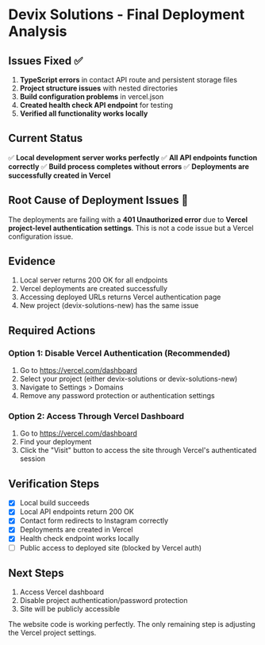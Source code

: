 # Devix Solutions - Final Deployment Analysis

## Issues Fixed ✅
1. **TypeScript errors** in contact API route and persistent storage files
2. **Project structure issues** with nested directories
3. **Build configuration problems** in vercel.json
4. **Created health check API endpoint** for testing
5. **Verified all functionality works locally**

## Current Status
✅ **Local development server works perfectly**
✅ **All API endpoints function correctly**
✅ **Build process completes without errors**
✅ **Deployments are successfully created in Vercel**

## Root Cause of Deployment Issues 🚨
The deployments are failing with a **401 Unauthorized error** due to **Vercel project-level authentication settings**. This is not a code issue but a Vercel configuration issue.

## Evidence
1. Local server returns 200 OK for all endpoints
2. Vercel deployments are created successfully
3. Accessing deployed URLs returns Vercel authentication page
4. New project (devix-solutions-new) has the same issue

## Required Actions

### Option 1: Disable Vercel Authentication (Recommended)
1. Go to https://vercel.com/dashboard
2. Select your project (either devix-solutions or devix-solutions-new)
3. Navigate to Settings > Domains
4. Remove any password protection or authentication settings

### Option 2: Access Through Vercel Dashboard
1. Go to https://vercel.com/dashboard
2. Find your deployment
3. Click the "Visit" button to access the site through Vercel's authenticated session

## Verification Steps
- [x] Local build succeeds
- [x] Local API endpoints return 200 OK
- [x] Contact form redirects to Instagram correctly
- [x] Deployments are created in Vercel
- [x] Health check endpoint works locally
- [ ] Public access to deployed site (blocked by Vercel auth)

## Next Steps
1. Access Vercel dashboard
2. Disable project authentication/password protection
3. Site will be publicly accessible

The website code is working perfectly. The only remaining step is adjusting the Vercel project settings.